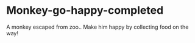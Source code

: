 # Monkey-go-happy-completed
A monkey escaped from zoo.. Make him happy by collecting food on the way!
